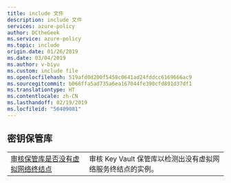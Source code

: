 ```yaml
---
title: include 文件
description: include 文件
services: azure-policy
author: DCtheGeek
ms.service: azure-policy
ms.topic: include
origin.date: 01/26/2019
ms.date: 03/04/2019
ms.author: v-biyu
ms.custom: include file
ms.openlocfilehash: 519afd0d200f5458c0641ad24fddcc6169666ac9
ms.sourcegitcommit: b066ffa5ad735a6ea167044fe390cfd891d37df1
ms.translationtype: HT
ms.contentlocale: zh-CN
ms.lasthandoff: 02/19/2019
ms.locfileid: "56409081"
---
```

## <a name="key-vault"></a>密钥保管库

|  |  |
|---------|---------|
| [审核保管库是否没有虚拟网络终结点](../articles/governance/policy/samples/keyvault-no-vnet-rules.md) | 审核 Key Vault 保管库以检测出没有虚拟网络服务终结点的实例。 |
